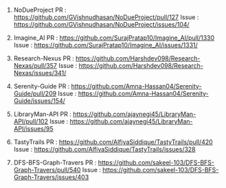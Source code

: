 1. NoDueProject
PR : https://github.com/GVishnudhasan/NoDueProject/pull/127
Issue : https://github.com/GVishnudhasan/NoDueProject/issues/104/

2. Imagine_AI
PR : https://github.com/SurajPratap10/Imagine_AI/pull/1330
Issue : https://github.com/SurajPratap10/Imagine_AI/issues/1331/

3. Research-Nexus
PR : https://github.com/Harshdev098/Research-Nexas/pull/357
Issue : https://github.com/Harshdev098/Research-Nexas/issues/341/

2. Serenity-Guide
PR : https://github.com/Amna-Hassan04/Serenity-Guide/pull/209
Issue : https://github.com/Amna-Hassan04/Serenity-Guide/issues/154/

2. LibraryMan-API
PR : https://github.com/ajaynegi45/LibraryMan-API/pull/102
Issue : https://github.com/ajaynegi45/LibraryMan-API/issues/95

2. TastyTrails
PR : https://github.com/AlfiyaSiddique/TastyTrails/pull/420
Issue : https://github.com/AlfiyaSiddique/TastyTrails/issues/328

2. DFS-BFS-Graph-Travers
PR : https://github.com/sakeel-103/DFS-BFS-Graph-Travers/pull/540
Issue : https://github.com/sakeel-103/DFS-BFS-Graph-Travers/issues/403
